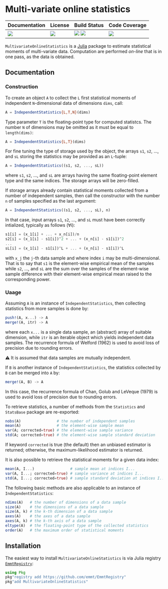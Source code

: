# Multi-variate online statistics

| **Documentation**               | **License**                     | **Build Status**                                                | **Code Coverage**                   |
|:--------------------------------|:--------------------------------|:----------------------------------------------------------------|:------------------------------------|
| [![][doc-dev-img]][doc-dev-url] | [![][license-img]][license-url] | [![][travis-img]][travis-url] [![][appveyor-img]][appveyor-url] | [![][coveralls-img]][coveralls-url] |

`MultivariateOnlineStatistics` is a [Julia](http://julialang.org/) package to
estimate statistical moments of multi-variate data.  Computation are performed
*on-line* that is in one pass, as the data is obtained.


## Documentation

### Construction

To create an object `A` to collect the `L` first statistical moments of
independent `N`-dimensional data of dimensions `dims`, call:

```julia
A = IndependentStatistics{L,T,N}(dims)
```

Type parameter `T` is the floating-point type for computed statistcs.  The
number `N` of dimensions may be omitted as it must be equal to `length(dims)`:

```julia
A = IndependentStatistics{L,T}(dims)
```

For fine tuning the type of storage used by the object, the arrays `s1`, `s2`,
..., and `sL` storing the statistics may be provided as an `L`-tuple:

```julia
A = IndependentStatistics((s1, s2, ..., sL))
```

where `s1`, `s2`, ..., and `sL` are arrays having the same floating-point
element type and the same indices.  The storage arrays will be zero-filled.

If storage arrays already contain statistical moments collected from a number
of independent samples, then call the constructor with the number `n` of
samples specified as the last argument:

```julia
A = IndependentStatistics((s1, s2, ..., sL), n)
```

In that case, input arrays `s1`, `s2`, ..., and `sL` must have been correctly
intialized, typically as follows (∀i):

 ```julia
s1[i] = (x_1[i] + ... + x_n[i])/n
s2[i] = (x_1[i] - s1[i])^2 + ... + (x_n[i] - s1[i])^2
...
sL[i] = (x_1[i] - s1[i])^L + ... + (x_n[i] - s1[i])^L
```

with `x_j` the `j`-th data sample and where index `i` may be multi-dimensional.
That is to say that `s1` is the element-wise empirical mean of the samples
while `s2`, ..., and `sL` are the sum over the samples of the element-wise
sample difference with their element-wise empirical mean raised to the
corresponding power.


### Uaage

Assuming `A` is an instance of `IndependentStatistics`, then collecting
statistics from more samples is done by:

```julia
push!(A, x...) -> A
merge!(A, itr) -> A
```

where each `x...` is a single data sample, an (abstract) array of suitable
dimension, while `itr` is an iterable object which yields independent data
samples.  The recurrence formula of Welford (1962) is used to avoid loss of
precision due to rounding errors.

:warning: It is assumed that data samples are mutually independent.

If `B` is another instance of `IndependentStatistics`, the statistics collected
by `B` can be merged into `A` by:

```julia
merge!(A, B) -> A
```

In this case, the recurrence formula of Chan, Golub and LeVeque (1979) is used
to avoid loss of precision due to rounding errors.

To retrieve statistics, a number of methods from the `Statistics` and
`StatsBase` package are re-exported:

```julia
nobs(A)                # the number of independent samples
mean(A)                # the element-wise sample mean
var(A; corrected=true) # the element-wise sample variance
std(A; corrected=true) # the element-wise sample standard deviation
```

If keyword `corrected` is true (the default) then an unbiased estimator is
returned; otherwise, the maximum-likelihood estimator is returned.

It is also possible to retrieve the statistical moments for a given data index:

```julia
mean(A, I...)                # sample mean at indices I...
var(A, I...; corrected=true) # sample variance at indices I...
std(A, I...; corrected=true) # sample standard deviation at indices I...
```

The following basic methods are also applicable to an instance of
`IndependentStatistics`:

```julia
ndims(A)   # the number of dimensions of a data sample
size(A)    # the dimensions of a data sample
size(A, k) # the k-th dimension of a data sample
axes(A)    # the axes of a data sample
axes(A, k) # the k-th axis of a data sample
eltype(A)  # the floating-point type of the collected statistics
order(A)   # the maximum order of statistical moments
```


## Installation

The easiest way to install `MultivariateOnlineStatistics` is via Julia registry
[`EmmtRegistry`](https://github.com/emmt/EmmtRegistry):

```julia
using Pkg
pkg"registry add https://github.com/emmt/EmmtRegistry"
pkg"add MultivariateOnlineStatistics"
```


[doc-stable-img]: https://img.shields.io/badge/docs-stable-blue.svg
[doc-stable-url]: https://emmt.github.io/MultivariateOnlineStatistics.jl/stable

[doc-dev-img]: https://img.shields.io/badge/docs-dev-blue.svg
[doc-dev-url]: https://emmt.github.io/MultivariateOnlineStatistics.jl/dev

[license-url]: ./LICENSE.md
[license-img]: http://img.shields.io/badge/license-MIT-brightgreen.svg?style=flat

[travis-img]: https://travis-ci.org/emmt/MultivariateOnlineStatistics.jl.svg?branch=master
[travis-url]: https://travis-ci.org/emmt/MultivariateOnlineStatistics.jl

[appveyor-img]: https://ci.appveyor.com/api/projects/status/github/emmt/MultivariateOnlineStatistics.jl?branch=master
[appveyor-url]: https://ci.appveyor.com/project/emmt/MultivariateOnlineStatistics-jl/branch/master

[coveralls-img]: https://coveralls.io/repos/emmt/MultivariateOnlineStatistics.jl/badge.svg?branch=master&service=github
[coveralls-url]: https://coveralls.io/github/emmt/MultivariateOnlineStatistics.jl?branch=master

[codecov-img]: http://codecov.io/github/emmt/MultivariateOnlineStatistics.jl/coverage.svg?branch=master
[codecov-url]: http://codecov.io/github/emmt/MultivariateOnlineStatistics.jl?branch=master
